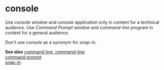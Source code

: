 # console

Use *console window* and *console application* only in content for a technical audience. Use *Command Prompt window* and *command-line program* in content for a general audience.

Don't use *console* as a synonym for *snap-in*.

**See also**
[command line, command-line](../c/command-line.md)  
[command prompt](../c/command-prompt.md)  
[snap-in](../s/snap-in.md)
